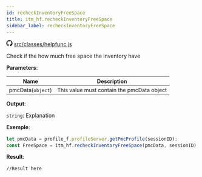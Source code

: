 ```yaml
---
id: recheckInventoryFreeSpace
title: itm_hf.recheckInventoryFreeSpace
sidebar_label: recheckInventoryFreeSpace
---
```

![](/img/github.png) [src/classes/helpfunc.js](https://github.com/TrustedSourceLeaks/LeakedServer/blob/master/src/classes/helpfunc.js)

Check if the how much free space the inventory have

**Parameters**:

Name  |   Description 
----------- |   -----------
pmcData(`object`)  |   This value must contain the pmcData object


**Output**:

`string`: Explanation


**Exemple**:
```js
let pmcData = profile_f.profileServer.getPmcProfile(sessionID);
const FreeSpace = itm_hf.recheckInventoryFreeSpace(pmcData, sessionID)
```

**Result**:
```
//Result here
```